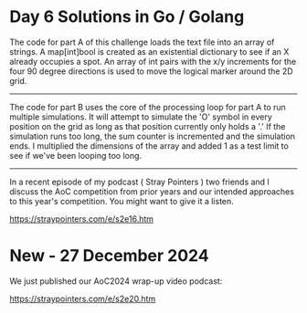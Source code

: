 # Day 6 Solutions in Go / Golang

The code for part A of this challenge loads the text file into an array of strings.  A map[int]bool is created as an existential dictionary to see if an X already occupies a spot.  An array of int pairs with the x/y increments for the four 90 degree directions is used to move the logical marker around the 2D grid.

---

The code for part B uses the core of the processing loop for part A to run multiple simulations.  It will attempt to simulate the 'O' symbol in every position on the grid as long as that position currently only holds a '.'  If the simulation runs too long, the sum counter is incremented and the simulation ends.  I multiplied the dimensions of the array and added 1 as a test limit to see if we've been looping too long.

---

In a recent episode of my podcast ( Stray Pointers ) two friends and I discuss the AoC competition from prior years and our intended approaches to this year's competition.  You might want to give it a listen.

https://straypointers.com/e/s2e16.htm

# New - 27 December 2024

We just published our AoC2024 wrap-up video podcast:

https://straypointers.com/e/s2e20.htm

